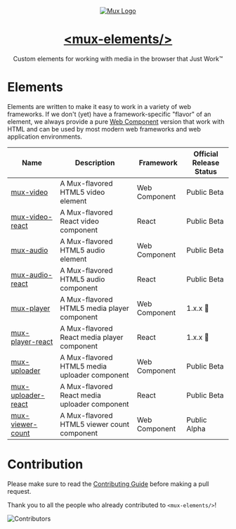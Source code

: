 <p align="center">
  <a href="https://mux.com/">
    <img src="https://avatars.githubusercontent.com/u/16199997?s=200&v=4" alt="Mux Logo">
    <h1 align="center">&lt;mux-elements/&gt;</h1>
  </a>
  <p align="center">
    Custom elements for working with media in the browser that Just Work™
  </p>
</p>

# Elements

Elements are written to make it easy to work in a variety of web frameworks. If we don't (yet) have a framework-specific "flavor" of an element, we always provide a pure [Web Component](https://developer.mozilla.org/en-US/docs/Web/Web_Components) version that work with HTML and can be used by most modern web frameworks and web application environments.

| Name                                              | Description                                   | Framework     | Official Release Status |
| ------------------------------------------------- | --------------------------------------------- | ------------- | ----------------------- |
| [mux-video](packages/mux-video)                   | A Mux-flavored HTML5 video element            | Web Component | Public Beta             |
| [mux-video-react](packages/mux-video-react)       | A Mux-flavored React video component          | React         | Public Beta             |
| [mux-audio](packages/mux-audio)                   | A Mux-flavored HTML5 audio element            | Web Component | Public Beta             |
| [mux-audio-react](packages/mux-audio-react)       | A Mux-flavored HTML5 audio component          | React         | Public Beta             |
| [mux-player](packages/mux-player)                 | A Mux-flavored HTML5 media player component   | Web Component | 1.x.x 🎉                |
| [mux-player-react](packages/mux-player-react)     | A Mux-flavored React media player component   | React         | 1.x.x 🎉                |
| [mux-uploader](packages/mux-uploader)             | A Mux-flavored HTML5 media uploader component | Web Component | Public Beta             |
| [mux-uploader-react](packages/mux-uploader-react) | A Mux-flavored React media uploader component | React         | Public Beta             |
| [mux-viewer-count](packages/mux-viewer-count)     | A Mux-flavored HTML5 viewer count component   | Web Component | Public Alpha            |

# Contribution

Please make sure to read the [Contributing Guide](CONTRIBUTING.md) before making a pull request.

Thank you to all the people who already contributed to `<mux-elements/>`!

![Contributors](https://contrib.rocks/image?repo=muxinc/elements)
